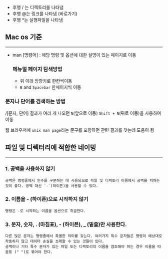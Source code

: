 - 후행 / 는 디렉토리를 나타냄
- 후행 @는 링크를 나타냄 (바로가기)
- 후행 \*는 실행파일을 나타냄

## Mac os 기준
---
- man \[명령어] : 해당 명령 및 옵션에 대한 설명이 있는 페이지로 이동
	 ### 메뉴얼 페이지 탐색방법
	- 위 아래 방향키로 한칸씩이동
	- `B` and `Spacebar`  한페이지씩 이동
### 문자나 단어를 검색하는 방법
/\[문자, 단어]
결과가 여러 개 나오면 `N`(앞으로 이동) `Shift + N`(뒤로 이동)을 사용하여 이동

웹 브라우저에 `unix man page`라는 문구를 포함하면 관련 결과를 찾는데 도움이 됨

## 파일 및 디렉터리에 적합한 네이밍
---
### 1. 공백을 사용하지 않기
	공백은 명령줄에서 인수를 구분하는 데 사용되므로 파일 및 디렉토리 이름에서 공백을 피하는 것이 좋다. 공백 대신 `-`(하이픈)을 사용할 수 있다.
### 2. 이름을 - (하이픈)으로 시작하지 않기
	명령은 -로 시작하는 이름을 옵션으로 취급한다.
### 3. 문자, 숫자, . (마침표), - (하이픈), _ (밑줄)만 사용한다.
	다른 많은 문자는 명령줄에서 특별한 의미를 갖는다. 여러가지 특수 문자들은 명령이 예상대로 작동하지 않고 데이터 손실을 초래할 수 있는 것들이 있다.
	공백이나 기타 특수 문자가 있는 파일 또는 디렉토리의 이름을 참조해야 하는 경우 이름을 따옴표 (" ")로 묶어야 한다.

